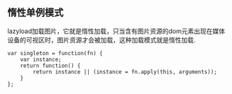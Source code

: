 ## 惰性单例模式     
lazyload加载图片，它就是惰性加载，只当含有图片资源的dom元素出现在媒体设备的可视区时，图片资源才会被加载，这种加载模式就是惰性加载.

``` 
var singleton = function(fn) {
    var instance;
    return function() {
        return instance || (instance = fn.apply(this, arguments));
    }
};
```

